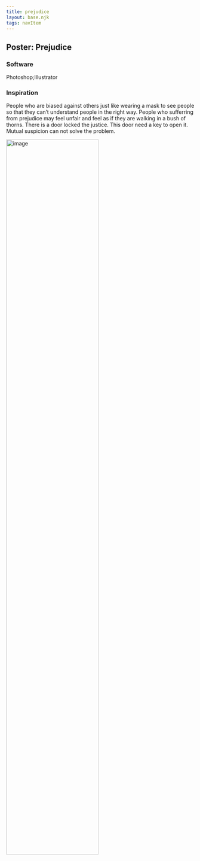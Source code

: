 ```yaml
---
title: prejudice
layout: base.njk
tags: navItem
---
```


  <div class="detailpage">
 <div class="description"> 
     <h2 class="dptitle">Poster: Prejudice</h2> 
  <h3 class="projectdetail">Software</h3>
<p class="dpword">Photoshop;Illustrator</p>
  <h3 class="projectdetail">Inspiration</h3>
   <p class="dpword">People who are biased against others just like wearing a mask to see people so that they can’t understand people in the right way. People who sufferring from prejudice may feel unfair and feel as if they are walking in a bush of thorns. There is a door locked the justice. This door need a key to open it. Mutual suspicion can not solve the problem. </p>
 </div>  
   <div class="dpimages-width"> 
   <img src="/images/prejudice.jpg"  class="dp" alt="image" style="width:70%"></div>
    </div>
